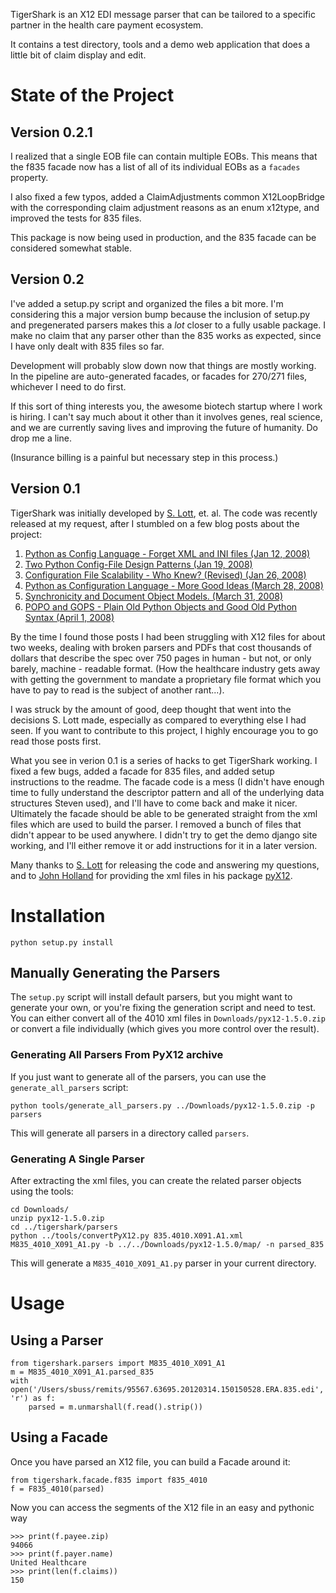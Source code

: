 TigerShark is an X12 EDI message parser that can be tailored to
a specific partner in the health care payment ecosystem.

It contains a test directory, tools and a demo web application that does
a little bit of claim display and edit.

State of the Project
====================

Version 0.2.1
-------------
I realized that a single EOB file can contain multiple EOBs. This means that
the f835 facade now has a list of all of its individual EOBs as a `facades`
property.

I also fixed a few typos, added a ClaimAdjustments common X12LoopBridge with
the corresponding claim adjustment reasons as an enum x12type, and improved
the tests for 835 files.

This package is now being used in production, and the 835 facade can be
considered somewhat stable.

Version 0.2
-----------
I've added a setup.py script and organized the files a bit more. I'm
considering this a major version bump because the inclusion of setup.py and
pregenerated parsers makes this a *lot* closer to a fully usable package. I
make no claim that any parser other than the 835 works as expected, since I
have only dealt with 835 files so far.

Development will probably slow down now that things are mostly working. In the
pipeline are auto-generated facades, or facades for 270/271 files, whichever
I need to do first.

If this sort of thing interests you, the awesome biotech startup where I
work is hiring. I can't say much about it other than it involves genes, real
science, and we are currently saving lives and improving the future of
humanity. Do drop me a line.

(Insurance billing is a painful but necessary step in this process.)

Version 0.1
-----------

TigerShark was initially developed by [S. Lott](https://github.com/slott56),
et. al. The code was recently released at my request, after I stumbled on a
few blog posts about the project:

  1. [Python as Config Language - Forget XML and INI files (Jan 12, 2008)](http://www.itmaybeahack.com/homepage/iblog/C465799452/E20080111205451.html)
  2. [Two Python Config-File Design Patterns (Jan 19, 2008)](http://www.itmaybeahack.com/homepage/iblog/C465799452/E20080119082306.html)
  3. [Configuration File Scalability - Who Knew? (Revised) (Jan 26, 2008)](http://www.itmaybeahack.com/homepage/iblog/C465799452/E20080126181253.html)
  4. [Python as Configuration Language - More Good Ideas (March 28, 2008)](http://www.itmaybeahack.com/homepage/iblog/C465799452/E20080328172746.html)
  5. [Synchronicity and Document Object Models. (March 31, 2008)](http://www.itmaybeahack.com/homepage/iblog/C465799452/E20080331113231.html)
  6. [POPO and GOPS - Plain Old Python Objects and Good Old Python Syntax (April 1, 2008)](http://www.itmaybeahack.com/homepage/iblog/C412398194/E20080401060105.html)

By the time I found those posts I had been struggling with X12 files for
about two weeks, dealing with broken parsers and PDFs that cost thousands of
dollars that describe the spec over 750 pages in human - but not, or only
barely, machine - readable format. (How the healthcare industry gets away with
getting the government to mandate a proprietary file format which you have to
pay to read is the subject of another rant...).

I was struck by the amount of good, deep thought that went into the decisions
S. Lott made, especially as compared to everything else I had seen. If you
want to contribute to this project, I highly encourage you to go read those
posts first.

What you see in verion 0.1 is a series of hacks to get TigerShark working.
I fixed a few bugs, added a facade for 835 files, and added setup instructions
to the readme. The facade code is a mess (I didn't have enough time to fully
understand the descriptor pattern and all of the underlying data structures
Steven used), and I'll have to come back and make it nicer. Ultimately the
facade should be able to be generated straight from the xml files which are
used to build the parser. I removed a bunch of files that didn't appear to
be used anywhere. I didn't try to get the demo django site working, and I'll
either remove it or add instructions for it in a later version.

Many thanks to [S. Lott](https://github.com/slott56) for releasing the code
and answering my questions, and to [John Holland](https://github.com/azoner)
for providing the xml files in his package [pyX12](https://github.com/azoner/pyx12).

Installation
============

    python setup.py install

Manually Generating the Parsers
-------------------------------

The `setup.py` script will install default parsers, but you might want to
generate your own, or you're fixing the generation script and need to test.
You can either convert all of the 4010 xml files in `Downloads/pyx12-1.5.0.zip`
or convert a file individually (which gives you more control over the result).

### Generating All Parsers From PyX12 archive ###

If you just want to generate all of the parsers, you can use the
`generate_all_parsers` script:

    python tools/generate_all_parsers.py ../Downloads/pyx12-1.5.0.zip -p parsers

This will generate all parsers in a directory called `parsers`.

### Generating A Single Parser ###

After extracting the xml files, you can create the related parser objects
using the tools:

    cd Downloads/
    unzip pyx12-1.5.0.zip
    cd ../tigershark/parsers
    python ../tools/convertPyX12.py 835.4010.X091.A1.xml M835_4010_X091_A1.py -b ../../Downloads/pyx12-1.5.0/map/ -n parsed_835

This will generate a `M835_4010_X091_A1.py` parser in your current directory.

Usage
=====

Using a Parser
--------------

    from tigershark.parsers import M835_4010_X091_A1
    m = M835_4010_X091_A1.parsed_835
    with open('/Users/sbuss/remits/95567.63695.20120314.150150528.ERA.835.edi', 'r') as f:
        parsed = m.unmarshall(f.read().strip())

Using a Facade
-----------------

Once you have parsed an X12 file, you can build a Facade around it:

    from tigershark.facade.f835 import f835_4010
    f = F835_4010(parsed)

Now you can access the segments of the X12 file in an easy and pythonic way

    >>> print(f.payee.zip)
    94066
    >>> print(f.payer.name)
    United Healthcare
    >>> print(len(f.claims))
    150

